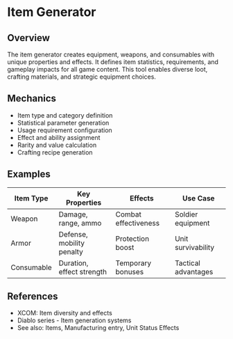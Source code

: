 # Item Generator

## Overview
The item generator creates equipment, weapons, and consumables with unique properties and effects. It defines item statistics, requirements, and gameplay impacts for all game content. This tool enables diverse loot, crafting materials, and strategic equipment choices.

## Mechanics
- Item type and category definition
- Statistical parameter generation
- Usage requirement configuration
- Effect and ability assignment
- Rarity and value calculation
- Crafting recipe generation

## Examples
| Item Type | Key Properties | Effects | Use Case |
|-----------|----------------|---------|----------|
| Weapon | Damage, range, ammo | Combat effectiveness | Soldier equipment |
| Armor | Defense, mobility penalty | Protection boost | Unit survivability |
| Consumable | Duration, effect strength | Temporary bonuses | Tactical advantages |

## References
- XCOM: Item diversity and effects
- Diablo series - Item generation systems
- See also: Items, Manufacturing entry, Unit Status Effects